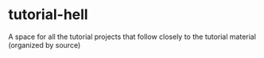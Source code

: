 # tutorial-hell
A space for all the tutorial projects that follow closely to the tutorial material (organized by source)
